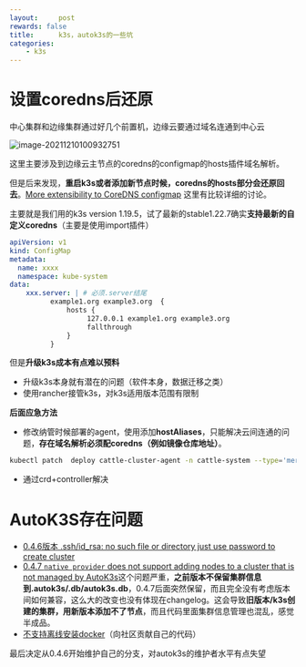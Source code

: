 ```yaml
---
layout:     post
rewards: false
title:      k3s，autok3s的一些坑
categories:
    - k3s
---
```


# 设置coredns后还原

中心集群和边缘集群通过好几个前置机，边缘云要通过域名连通到中心云

![image-20211210100932751](https://tva1.sinaimg.cn/large/e6c9d24egy1h0nmrkhchpj21g00mkq5h.jpg)

这里主要涉及到边缘云主节点的coredns的configmap的hosts插件域名解析。

但是后来发现，**重启k3s或者添加新节点时候，coredns的hosts部分会还原回去**。[More extensibility to CoreDNS configmap](https://github.com/k3s-io/k3s/issues/462) 这里有比较详细的讨论。

主要就是我们用的k3s version 1.19.5，试了最新的stable1.22.7确实**支持最新的自定义coredns**（主要是使用import插件）

```yaml
apiVersion: v1
kind: ConfigMap
metadata:
  name: xxxx
  namespace: kube-system
data:
    xxx.server: | # 必须.server结尾
          example1.org example3.org  {
              hosts {
                   127.0.0.1 example1.org example3.org
                   fallthrough
              }
          }
```

但是**升级k3s成本有点难以预料**

- 升级k3s本身就有潜在的问题（软件本身，数据迁移之类）
- 使用rancher接管k3s，对k3s适用版本范围有限制

**后面应急方法**

- 修改纳管时候部署的agent，使用添加**hostAliases**，只能解决云间连通的问题，**存在域名解析必须配coredns（例如镜像仓库地址）**。

```sh
kubectl patch  deploy cattle-cluster-agent -n cattle-system --type='merge' -p '{"spec":{"template":{"spec":{"hostAliases":[{"ip":"10.19.64.205","hostnames":["ums.uniin.cn"]}]}}}}
```

- 通过crd+controller解决



# AutoK3S存在问题

- [0.4.6版本 .ssh/id_rsa: no such file or directory just use password to create cluster](https://github.com/cnrancher/autok3s/issues/391)
- [0.4.7 `native provider` does not support adding nodes to a cluster that is not managed by AutoK3s](https://github.com/cnrancher/autok3s/issues/407)这个问题严重，**之前版本不保留集群信息到.autok3s/.db/autok3s.db**，0.4.7后面突然保留，而且完全没有考虑版本间如何兼容，这么大的改变也没有体现在changelog。这会导致**旧版本/k3s创建的集群，用新版本添加不了节点**，而且代码里面集群信息管理也混乱，感觉半成品。
- [不支持离线安装docker](https://github.com/cnrancher/autok3s/pull/423)（向社区贡献自己的代码）

最后决定从0.4.6开始维护自己的分支，对autok3s的维护者水平有点失望